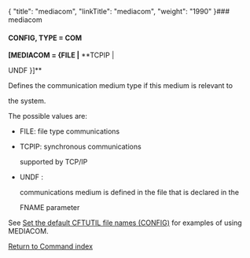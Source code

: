 {
    "title": "mediacom",
    "linkTitle": "mediacom",
    "weight": "1990"
}### <span id="mediacom"></span>mediacom

#### CONFIG, TYPE = COM

**\[MEDIACOM = {FILE |** **TCPIP |
UNDF }\]**

Defines the communication medium type if this medium is relevant to
the system.

The possible values are:

-   FILE: file type communications
-   TCPIP: synchronous communications
    supported by TCP/IP
-   UNDF :
    communications medium is defined in the file that is declared in the
    FNAME parameter  

See [Set the default CFTUTIL file names (CONFIG)](../../about_cftutil/redefining_cftutil_data_media) for examples of using MEDIACOM.

[Return to Command index](../)
